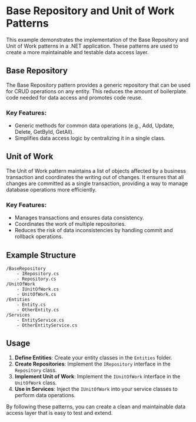 # Base Repository and Unit of Work Patterns

This example demonstrates the implementation of the Base Repository and Unit of Work patterns in a .NET application. These patterns are used to create a more maintainable and testable data access layer.

## Base Repository

The Base Repository pattern provides a generic repository that can be used for CRUD operations on any entity. This reduces the amount of boilerplate code needed for data access and promotes code reuse.

### Key Features:
- Generic methods for common data operations (e.g., Add, Update, Delete, GetById, GetAll).
- Simplifies data access logic by centralizing it in a single class.

## Unit of Work

The Unit of Work pattern maintains a list of objects affected by a business transaction and coordinates the writing out of changes. It ensures that all changes are committed as a single transaction, providing a way to manage database operations more efficiently.

### Key Features:
- Manages transactions and ensures data consistency.
- Coordinates the work of multiple repositories.
- Reduces the risk of data inconsistencies by handling commit and rollback operations.

## Example Structure

```
/BaseRepository
    - IRepository.cs
    - Repository.cs
/UnitOfWork
    - IUnitOfWork.cs
    - UnitOfWork.cs
/Entities
    - Entity.cs
    - OtherEntity.cs
/Services
    - EntityService.cs
    - OtherEntityService.cs
```

## Usage

1. **Define Entities**: Create your entity classes in the `Entities` folder.
2. **Create Repositories**: Implement the `IRepository` interface in the `Repository` class.
3. **Implement Unit of Work**: Implement the `IUnitOfWork` interface in the `UnitOfWork` class.
4. **Use in Services**: Inject the `IUnitOfWork` into your service classes to perform data operations.

By following these patterns, you can create a clean and maintainable data access layer that is easy to test and extend.